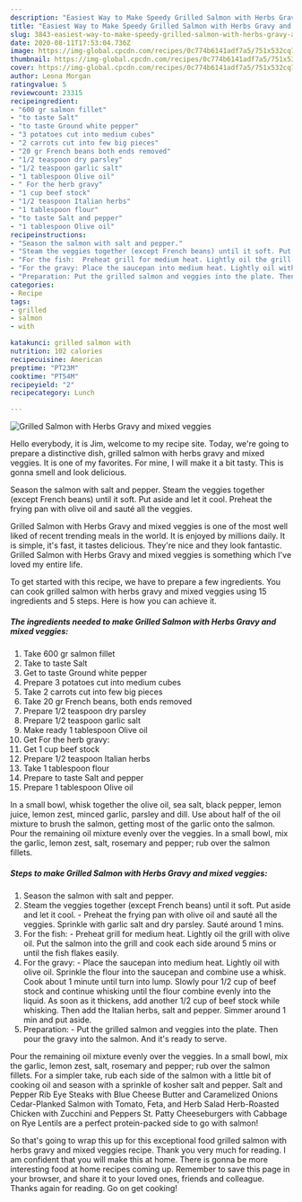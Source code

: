 ```yaml
---
description: "Easiest Way to Make Speedy Grilled Salmon with Herbs Gravy and mixed veggies"
title: "Easiest Way to Make Speedy Grilled Salmon with Herbs Gravy and mixed veggies"
slug: 3843-easiest-way-to-make-speedy-grilled-salmon-with-herbs-gravy-and-mixed-veggies
date: 2020-08-11T17:53:04.736Z
image: https://img-global.cpcdn.com/recipes/0c774b6141adf7a5/751x532cq70/grilled-salmon-with-herbs-gravy-and-mixed-veggies-recipe-main-photo.jpg
thumbnail: https://img-global.cpcdn.com/recipes/0c774b6141adf7a5/751x532cq70/grilled-salmon-with-herbs-gravy-and-mixed-veggies-recipe-main-photo.jpg
cover: https://img-global.cpcdn.com/recipes/0c774b6141adf7a5/751x532cq70/grilled-salmon-with-herbs-gravy-and-mixed-veggies-recipe-main-photo.jpg
author: Leona Morgan
ratingvalue: 5
reviewcount: 23315
recipeingredient:
- "600 gr salmon fillet"
- "to taste Salt"
- "to taste Ground white pepper"
- "3 potatoes cut into medium cubes"
- "2 carrots cut into few big pieces"
- "20 gr French beans both ends removed"
- "1/2 teaspoon dry parsley"
- "1/2 teaspoon garlic salt"
- "1 tablespoon Olive oil"
- " For the herb gravy"
- "1 cup beef stock"
- "1/2 teaspoon Italian herbs"
- "1 tablespoon flour"
- "to taste Salt and pepper"
- "1 tablespoon Olive oil"
recipeinstructions:
- "Season the salmon with salt and pepper."
- "Steam the veggies together (except French beans) until it soft. Put aside and let it cool.  Preheat the frying pan with olive oil and sauté all the veggies. Sprinkle with garlic salt and dry parsley. Sauté around 1 mins."
- "For the fish:  Preheat grill for medium heat. Lightly oil the grill with olive oil. Put the salmon into the grill and cook each side around 5 mins or until the fish flakes easily."
- "For the gravy: Place the saucepan into medium heat. Lightly oil with olive oil. Sprinkle the flour into the saucepan and combine use a whisk. Cook about 1 minute until turn into lump. Slowly pour 1/2 cup of beef stock  and continue whisking until the flour combine evenly into the liquid. As soon as it thickens, add another 1/2 cup of beef stock while whisking. Then add the Italian herbs, salt and pepper. Simmer around 1 min and put aside."
- "Preparation: Put the grilled salmon and veggies into the plate. Then pour the gravy into the salmon. And it&#39;s ready to serve."
categories:
- Recipe
tags:
- grilled
- salmon
- with

katakunci: grilled salmon with 
nutrition: 102 calories
recipecuisine: American
preptime: "PT23M"
cooktime: "PT54M"
recipeyield: "2"
recipecategory: Lunch

---
```



![Grilled Salmon with Herbs Gravy and mixed veggies](https://img-global.cpcdn.com/recipes/0c774b6141adf7a5/751x532cq70/grilled-salmon-with-herbs-gravy-and-mixed-veggies-recipe-main-photo.jpg)

Hello everybody, it is Jim, welcome to my recipe site. Today, we're going to prepare a distinctive dish, grilled salmon with herbs gravy and mixed veggies. It is one of my favorites. For mine, I will make it a bit tasty. This is gonna smell and look delicious.

Season the salmon with salt and pepper. Steam the veggies together (except French beans) until it soft. Put aside and let it cool. Preheat the frying pan with olive oil and sauté all the veggies.

Grilled Salmon with Herbs Gravy and mixed veggies is one of the most well liked of recent trending meals in the world. It is enjoyed by millions daily. It is simple, it's fast, it tastes delicious. They're nice and they look fantastic. Grilled Salmon with Herbs Gravy and mixed veggies is something which I've loved my entire life.


To get started with this recipe, we have to prepare a few ingredients. You can cook grilled salmon with herbs gravy and mixed veggies using 15 ingredients and 5 steps. Here is how you can achieve it.

<!--inarticleads1-->

##### The ingredients needed to make Grilled Salmon with Herbs Gravy and mixed veggies:

1. Take 600 gr salmon fillet
1. Take to taste Salt
1. Get to taste Ground white pepper
1. Prepare 3 potatoes cut into medium cubes
1. Take 2 carrots cut into few big pieces
1. Take 20 gr French beans, both ends removed
1. Prepare 1/2 teaspoon dry parsley
1. Prepare 1/2 teaspoon garlic salt
1. Make ready 1 tablespoon Olive oil
1. Get  For the herb gravy:
1. Get 1 cup beef stock
1. Prepare 1/2 teaspoon Italian herbs
1. Take 1 tablespoon flour
1. Prepare to taste Salt and pepper
1. Prepare 1 tablespoon Olive oil


In a small bowl, whisk together the olive oil, sea salt, black pepper, lemon juice, lemon zest, minced garlic, parsley and dill. Use about half of the oil mixture to brush the salmon, getting most of the garlic onto the salmon. Pour the remaining oil mixture evenly over the veggies. In a small bowl, mix the garlic, lemon zest, salt, rosemary and pepper; rub over the salmon fillets. 

<!--inarticleads2-->

##### Steps to make Grilled Salmon with Herbs Gravy and mixed veggies:

1. Season the salmon with salt and pepper.
1. Steam the veggies together (except French beans) until it soft. Put aside and let it cool.  - Preheat the frying pan with olive oil and sauté all the veggies. Sprinkle with garlic salt and dry parsley. Sauté around 1 mins.
1. For the fish:  - Preheat grill for medium heat. Lightly oil the grill with olive oil. Put the salmon into the grill and cook each side around 5 mins or until the fish flakes easily.
1. For the gravy: - Place the saucepan into medium heat. Lightly oil with olive oil. Sprinkle the flour into the saucepan and combine use a whisk. Cook about 1 minute until turn into lump. Slowly pour 1/2 cup of beef stock  and continue whisking until the flour combine evenly into the liquid. As soon as it thickens, add another 1/2 cup of beef stock while whisking. Then add the Italian herbs, salt and pepper. Simmer around 1 min and put aside.
1. Preparation: - Put the grilled salmon and veggies into the plate. Then pour the gravy into the salmon. And it&#39;s ready to serve.


Pour the remaining oil mixture evenly over the veggies. In a small bowl, mix the garlic, lemon zest, salt, rosemary and pepper; rub over the salmon fillets. For a simpler take, rub each side of the salmon with a little bit of cooking oil and season with a sprinkle of kosher salt and pepper. Salt and Pepper Rib Eye Steaks with Blue Cheese Butter and Caramelized Onions Cedar-Planked Salmon with Tomato, Feta, and Herb Salad Herb-Roasted Chicken with Zucchini and Peppers St. Patty Cheeseburgers with Cabbage on Rye Lentils are a perfect protein-packed side to go with salmon! 

So that's going to wrap this up for this exceptional food grilled salmon with herbs gravy and mixed veggies recipe. Thank you very much for reading. I am confident that you will make this at home. There is gonna be more interesting food at home recipes coming up. Remember to save this page in your browser, and share it to your loved ones, friends and colleague. Thanks again for reading. Go on get cooking!
